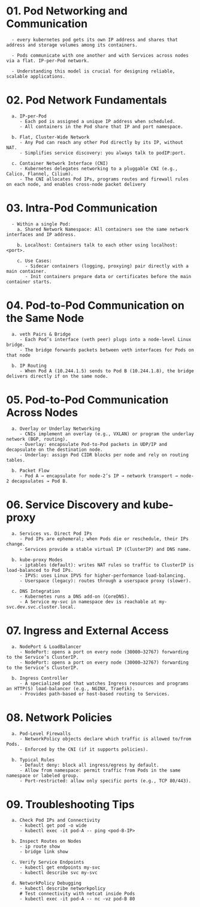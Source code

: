 # 01. Pod Networking and Communication
      - every kubernetes pod gets its own IP address and shares that address and storage volumes among its containers.

      - Pods communicate with one another and with Services across nodes via a flat. IP-per-Pod network.

      - Understanding this model is crucial for designing reliable, scalable applications.


# 02. Pod Network Fundamentals
      a. IP-per-Pod
         - Each pod is assigned a unique IP address when scheduled.
         - All containers in the Pod share that IP and port namespace.
      
      b. Flat, Cluster-Wide Network
         - Any Pod can reach any other Pod directly by its IP, without NAT.
         - Simplifies service discovery: you always talk to podIP:port.
      
      c. Container Network Interface (CNI)
         - Kubernetes delegates networking to a pluggable CNI (e.g., Calico, Flannel, Cilium).
         - The CNI allocates Pod IPs, programs routes and firewall rules on each node, and enables cross-node packet delivery


# 03. Intra-Pod Communication
      - Within a single Pod:
        a. Shared Network Namespace: All containers see the same network interfaces and IP address.

        b. Localhost: Containers talk to each other using localhost:<port>.

        c. Use Cases:
           - Sidecar containers (logging, proxying) pair directly with a main container.
           - Init containers prepare data or certificates before the main container starts.
        

# 04. Pod-to-Pod Communication on the Same Node
      a. veth Pairs & Bridge
         - Each Pod’s interface (veth peer) plugs into a node-level Linux bridge.
         - The bridge forwards packets between veth interfaces for Pods on that node
      
      b. IP Routing
         - When Pod A (10.244.1.5) sends to Pod B (10.244.1.8), the bridge delivers directly if on the same node.


# 05. Pod-to-Pod Communication Across Nodes
      a. Overlay or Underlay Networking
         - CNIs implement an overlay (e.g., VXLAN) or program the underlay network (BGP, routing).
         - Overlay: encapsulate Pod-to-Pod packets in UDP/IP and decapsulate on the destination node.
         - Underlay: assign Pod CIDR blocks per node and rely on routing tables.
      
      b. Packet Flow
         - Pod A → encapsulate for node-2’s IP → network transport → node-2 decapsulates → Pod B.

# 06. Service Discovery and kube-proxy
      a. Services vs. Direct Pod IPs
         - Pod IPs are ephemeral; when Pods die or reschedule, their IPs change.
         - Services provide a stable virtual IP (ClusterIP) and DNS name.

      b. kube-proxy Modes
         - iptables (default): writes NAT rules so traffic to ClusterIP is load-balanced to Pod IPs.
         - IPVS: uses Linux IPVS for higher-performance load-balancing.
         - Userspace (legacy): routes through a userspace proxy (slower).

      c. DNS Integration
         - Kubernetes runs a DNS add-on (CoreDNS).
         - A Service my-svc in namespace dev is reachable at my-svc.dev.svc.cluster.local.


# 07. Ingress and External Access
      a. NodePort & LoadBalancer
         - NodePort: opens a port on every node (30000–32767) forwarding to the Service’s ClusterIP.
         - NodePort: opens a port on every node (30000–32767) forwarding to the Service’s ClusterIP.
      
      b. Ingress Controller
         - A specialized pod that watches Ingress resources and programs an HTTP(S) load-balancer (e.g., NGINX, Traefik).
         - Provides path-based or host-based routing to Services.


# 08. Network Policies
      a. Pod-Level Firewalls
         - NetworkPolicy objects declare which traffic is allowed to/from Pods.
         - Enforced by the CNI (if it supports policies).
      
      b. Typical Rules
         - Default deny: block all ingress/egress by default.
         - Allow from namespace: permit traffic from Pods in the same namespace or labeled group.
         - Port-restricted: allow only specific ports (e.g., TCP 80/443).


# 09. Troubleshooting Tips
      a. Check Pod IPs and Connectivity
         - kubectl get pod -o wide
         - kubectl exec -it pod-A -- ping <pod-B-IP>
      
      b. Inspect Routes on Nodes
         - ip route show
         - bridge link show
      
      c. Verify Service Endpoints
         - kubectl get endpoints my-svc
         - kubectl describe svc my-svc
      
      d. NetworkPolicy Debugging
         - kubectl describe networkpolicy
         # Test connectivity with netcat inside Pods
         - kubectl exec -it pod-A -- nc -vz pod-B 80

